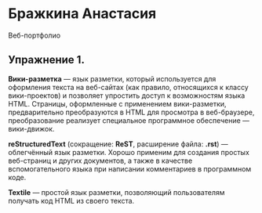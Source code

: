 # Бражкина Анастасия
Веб-портфолио 

## Упражнение 1. 

**Вики-разметка** — язык разметки, который используется для оформления текста на веб-сайтах (как правило, относящихся к классу вики-проектов) и позволяет упростить доступ к возможностям языка HTML. Страницы, оформленные с применением вики-разметки, предварительно преобразуются в HTML для просмотра в веб-браузере, преобразование реализует специальное программное обеспечение — вики-движок. 

**reStructuredText** (сокращение: **ReST**, расширение файла: **.rst**) — облегчённый язык разметки. Хорошо применим для создания простых веб-страниц и других документов, а также в качестве вспомогательного языка при написании комментариев в программном коде. 

**Textile** — простой язык разметки, позволяющий пользователям получать код HTML из своего текста. 
